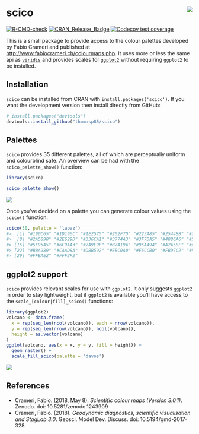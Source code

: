 
<!-- README.md is generated from README.Rmd. Please edit that file -->

# scico <img src="man/figures/logo.png" align="right" />

<!-- badges: start -->

[![R-CMD-check](https://github.com/thomasp85/scico/actions/workflows/R-CMD-check.yaml/badge.svg)](https://github.com/thomasp85/scico/actions/workflows/R-CMD-check.yaml)
[![CRAN_Release_Badge](http://www.r-pkg.org/badges/version-ago/scico)](https://CRAN.R-project.org/package=scico)
[![Codecov test
coverage](https://codecov.io/gh/thomasp85/scico/branch/main/graph/badge.svg)](https://app.codecov.io/gh/thomasp85/scico?branch=main)
<!-- badges: end -->

This is a small package to provide access to the colour palettes
developed by Fabio Crameri and published at
<http://www.fabiocrameri.ch/colourmaps.php>. It uses more or less the
same api as [`viridis`](https://github.com/sjmgarnier/viridis) and
provides scales for [`ggplot2`](https://github.com/tidyverse/ggplot2)
without requiring `ggplot2` to be installed.

## Installation

`scico` can be installed from CRAN with `install.packages('scico')`. If
you want the development version then install directly from GitHub:

``` r
# install.packages("devtools")
devtools::install_github("thomasp85/scico")
```

## Palettes

`scico` provides 35 different palettes, all of which are perceptually
uniform and colourblind safe. An overview can be had with the
`scico_palette_show()` function:

``` r
library(scico)

scico_palette_show()
```

![](man/figures/README-unnamed-chunk-3-1.png)<!-- -->

Once you’ve decided on a palette you can generate colour values using
the `scico()` function:

``` r
scico(30, palette = 'lapaz')
#>  [1] "#190C65" "#1D196C" "#1E2575" "#202F7D" "#223A85" "#25448B" "#274E92"
#>  [8] "#2A5898" "#2E629D" "#336CA1" "#3774A3" "#3F7DA5" "#4886A6" "#528EA6"
#> [15] "#5F95A5" "#6C9AA3" "#7A9E9F" "#87A19A" "#95A494" "#A2A58F" "#ADA78B"
#> [22] "#BBA989" "#CAAD8A" "#DBB592" "#EBC0A0" "#F6CCB0" "#FBD7C2" "#FDE0D2"
#> [29] "#FFEAE2" "#FFF2F2"
```

## ggplot2 support

`scico` provides relevant scales for use with `ggplot2`. It only
suggests `ggplot2` in order to stay lightweight, but if `ggplot2` is
available you’ll have access to the `scale_[colour|fill]_scico()`
functions:

``` r
library(ggplot2)
volcano <- data.frame(
  x = rep(seq_len(ncol(volcano)), each = nrow(volcano)),
  y = rep(seq_len(nrow(volcano)), ncol(volcano)),
  height = as.vector(volcano)
)
ggplot(volcano, aes(x = x, y = y, fill = height)) + 
  geom_raster() + 
  scale_fill_scico(palette = 'davos') 
```

![](man/figures/README-unnamed-chunk-5-1.png)<!-- -->

## References

-   Crameri, Fabio. (2018, May 8). *Scientific colour maps (Version
    3.0.1)*. Zenodo. doi: 10.5281/zenodo.1243909
-   Crameri, Fabio. (2018). *Geodynamic diagnostics, scientific
    visualisation and StagLab 3.0*. Geosci. Model Dev. Discuss. doi:
    10.5194/gmd-2017-328
